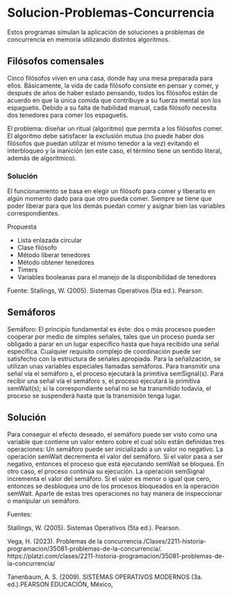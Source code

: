 # Solucion-Problemas-Concurrencia
Estos programas simulan la aplicación de soluciones a problemas de concurrencia en memoria utilizando distintos algoritmos.

## Filósofos comensales
<p>Cinco filósofos viven en una casa, donde hay una mesa preparada para ellos. Básicamente, la vida de cada
filósofo consiste en pensar y comer, y después de años de haber estado pensando, todos los filósofos están
de acuerdo en que la única comida que contribuye a su fuerza mental son los espaguetis. Debido a su falta
de habilidad manual, cada filósofo necesita dos tenedores para comer los espaguetis.</p>
<p>El problema: diseñar un ritual (algoritmo) que permita a los
filósofos comer. El algoritmo debe satisfacer la exclusión mutua (no puede haber dos filósofos que
puedan utilizar el mismo tenedor a la vez) evitando el interbloqueo y la inanición (en este caso, el término
tiene un sentido literal, además de algorítmico).</p>

### Solución
El funcionamiento se basa en elegir un filósofo para comer y liberarlo en algún momento dado para que
otro pueda comer. Siempre se tiene que poder liberar para que los demás puedan comer y asignar bien las
variables correspondientes.
<p>Propuesta
  <ul>
    <li>Lista enlazada circular</li>
    <li>Clase filósofo</li>
    <li>Método liberar tenedores</li>
    <li>Método obtener tenedores</li>
    <li>Timers</li>
    <li>Variables booleanas para el manejo de la disponibilidad de tenedores</li>
  </ul>
</p>
<p>Fuente: Stallings, W. (2005). Sistemas Operativos (5ta ed.). Pearson.</p>

## Semáforos
<p>Semáforo: El principio fundamental es éste: dos o más procesos pueden cooperar por medio de simples
señales, tales que un proceso pueda ser obligado a parar en un lugar específico hasta que haya recibido
una señal específica. Cualquier requisito complejo de coordinación puede ser satisfecho con la estructura
de señales apropiada. Para la señalización, se utilizan unas variables especiales llamadas semáforos. Para
transmitir una señal vía el semáforo s, el proceso ejecutará la primitiva semSignal(s). Para recibir una 
señal vía el semáforo s, el proceso ejecutará la primitiva semWait(s); si la correspondiente señal no se ha
transmitido todavía, el proceso se suspenderá hasta que la transmisión tenga lugar.</p>

## Solución
<p> Para conseguir el efecto deseado, el semáforo puede ser visto como una variable que contiene un valor
entero sobre el cual sólo están definidas tres operaciones:
Un semáforo puede ser inicializado a un valor no negativo.
La operación semWait decrementa el valor del semáforo. Si el valor pasa a ser negativo, entonces el
proceso que está ejecutando semWait se bloquea. En otro caso, el proceso continúa su ejecución.
La operación semSignal incrementa el valor del semáforo. Si el valor es menor o igual que cero, entonces
se desbloquea uno de los procesos bloqueados en la operación semWait.
Aparte de estas tres operaciones no hay manera de inspeccionar o manipular un semáforo.</p>



<p>Fuentes:</p>
<p>Stallings, W. (2005). Sistemas Operativos (5ta ed.). Pearson.</p>
<p>Vega, H. (2023). Problemas de la concurrencia./Clases/2211-historia-programacion/35081-problemas-de-la-concurrencia/.
  https://platzi.com/clases/2211-historia-programacion/35081-problemas-de-la-concurrencia/</p>
<p>Tanenbaum, A. S. (2009). SISTEMAS OPERATIVOS MODERNOS (3a. ed.).PEARSON EDUCACIÓN,
México,</p>

